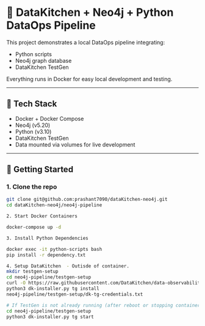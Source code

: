 # 🧪 DataKitchen + Neo4j + Python DataOps Pipeline

This project demonstrates a local DataOps pipeline integrating:
- Python scripts
- Neo4j graph database
- DataKitchen TestGen

Everything runs in Docker for easy local development and testing.

---

## 🧰 Tech Stack

- Docker + Docker Compose
- Neo4j (v5.20)
- Python (v3.10)
- DataKitchen TestGen
- Data mounted via volumes for live development

---

## 🏁 Getting Started

### 1. Clone the repo

```bash
git clone git@github.com:prashant7090/dataKitchen-neo4j.git
cd dataKitchen-neo4j/neo4j-pipeline

2. Start Docker Containers

docker-compose up -d

3. Install Python Dependencies

docker exec -it python-scripts bash
pip install -r dependency.txt

4. Setup DataKitchen  - Outisde of container.
mkdir testgen-setup
cd neo4j-pipeline/testgen-setup
curl -O https://raw.githubusercontent.com/DataKitchen/data-observability-installer/main/dk-installer.py
python3 dk-installer.py tg install
neo4j-pipeline/testgen-setup/dk-tg-credentials.txt

# If TestGen is not already running (after reboot or stopping containers)
cd neo4j-pipeline/testgen-setup
python3 dk-installer.py tg start




